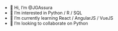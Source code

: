 - 👋 Hi, I’m @JGAssura
- 👀 I’m interested in Python / R / SQL
- 🌱 I’m currently learning React / AngularJS / VueJS
- 💞️ I’m looking to collaborate on Python 

<!---
JGAssura/JGAssura is a ✨ special ✨ repository because its `README.md` (this file) appears on your GitHub profile.
You can click the Preview link to take a look at your changes.
--->
